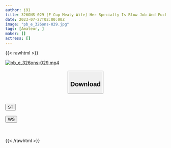 ```yaml
---
author: j91
title: 326ONS-029 [F Cup Meaty Wife] Her Specialty Is Blow Job And Fucking! For Her NTR-Loving Husband, A Married Woman Who Moved To The Way Of A Hot Spring Companion Has A Real & Unauthorized Creampie! ! … Then, I Was Having Convulsions Because I Was Freaking Out Www
date: 2023-07-27T02:00:00Z
image: "pb_e_326ons-029.jpg"
tags: [Amateur, ]
maker: []
actress: []
---
```



{{< rawhtml >}}

<div class="video" data-videoid="0r3QGQkAbvHbGW4">
    <a href="javascript:;">
        <img src="https://my.j91.asia/posts/pb_e_326ons-029/pb_e_326ons-029.jpg" width="WIDTH" height="HEIGHT" alt="pb_e_326ons-029.mp4" loading="lazy">
    </a>
</div>

<script type="text/javascript" src="https://j91.asia/asset/on-demand-st.js"></script>

<br>
  <link rel="stylesheet" href="https://j91.asia/asset/bs5.css">
  
  <center>
  <button class="btn btn-primary" type="button" data-bs-toggle="collapse" data-bs-target=".multi-collapse" aria-expanded="false" aria-controls="multiCollapseExample1 multiCollapseExample2"><h2>Download</h2></button></center>
</p>
<div class="row">
  <div class="col">
    <div class="collapse multi-collapse" id="multiCollapseExample1">
      <div class="card card-body">
	      	      <br>
<div class="buttons">  
<a href="https://streamtape.to/v/0r3QGQkAbvHbGW4"><button class="btn-hover color-3"><i class="fa fa-download"></i> ST</button></a></div>
    </div>
  </div>
</div>
  <div class="col">
    <div class="collapse multi-collapse" id="multiCollapseExample2">
      <div class="card card-body">
	      <br>
<div class="buttons">
    <a href="https://wolfstream.tv/yzavnxgw0bd7.html"><button class="btn-hover color-9"><i class="fa fa-download"></i> WS</button></a></div>
<br><br>
      </div>
    </div>
  </div>
</div>

{{< /rawhtml >}}